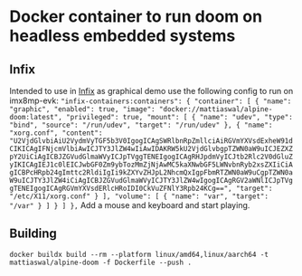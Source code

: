 # Docker container to run doom on headless embedded systems
## Infix
Intended to use in [Infix](https://github.com/kernelkit/infix) as
graphical demo use the following config to run on imx8mp-evk:
`
  "infix-containers:containers": {
    "container": [
      {
        "name": "graphic",
        "enabled": true,
        "image": "docker://mattiaswal/alpine-doom:latest",
        "privileged": true,
        "mount": [
          {
            "name": "udev",
            "type": "bind",
            "source": "/run/udev",
            "target": "/run/udev"
          },
          {
            "name": "xorg.conf",
            "content": "U2VjdGlvbiAiU2VydmVyTGF5b3V0IgogICAgSWRlbnRpZmllciAiRGVmYXVsdExheW91dCIKICAgIFNjcmVlbiAwICJTY3JlZW4wIiAwIDAKRW5kU2VjdGlvbgpTZWN0aW9uICJEZXZpY2UiCiAgICBJZGVudGlmaWVyICJpTVggTENEIgogICAgRHJpdmVyICJtb2Rlc2V0dGluZyIKICAgIEJ1c0lEICJwbGF0Zm9ybTozMmZjNjAwMC5kaXNwbGF5LWNvbnRyb2xsZXIiCiAgICBPcHRpb24gImttc2RldiIgIi9kZXYvZHJpL2NhcmQxIgpFbmRTZWN0aW9uCgpTZWN0aW9uICJTY3JlZW4iCiAgICBJZGVudGlmaWVyICJTY3JlZW4wIgogICAgRGV2aWNlICJpTVggTENEIgogICAgRGVmYXVsdERlcHRoIDI0CkVuZFNlY3Rpb24KCg==",
            "target": "/etc/X11/xorg.conf"
          }
        ],
        "volume": [
          {
            "name": "var",
            "target": "/var"
          }
        ]
      }
    ]
  },
`
Add a mouse and keyboard and start playing.

## Building

`docker buildx build --rm --platform linux/amd64,linux/aarch64 -t mattiaswal/alpine-doom -f Dockerfile --push .`
